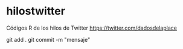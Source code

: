 # hilostwitter
Códigos R de los hilos de Twitter https://twitter.com/dadosdelaplace


git add .
git commit -m "mensaje"


